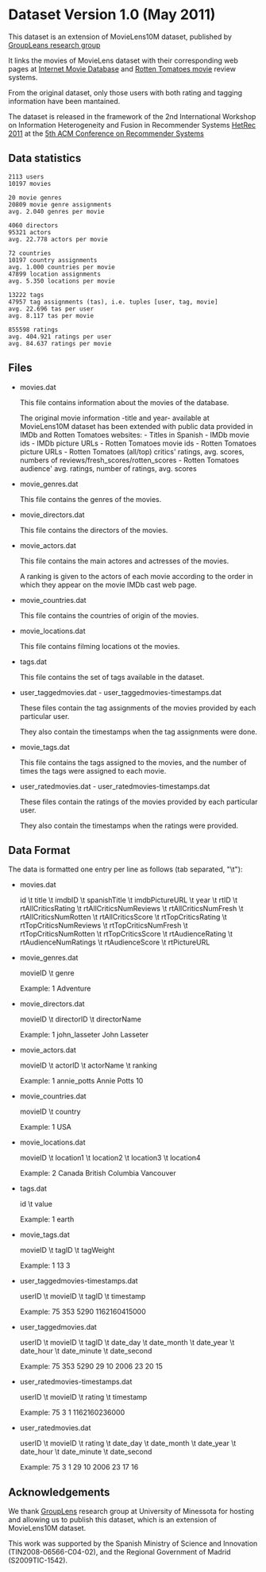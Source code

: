 # Dataset Version 1.0 (May 2011)

This dataset is an extension of MovieLens10M dataset, published by [GroupLeans research group](http://www.grouplens.org)

It links the movies of MovieLens dataset with their corresponding web pages at [Internet Movie Database](http://www.imdb.com) and [Rotten Tomatoes movie](http://www.rottentomatoes.com) review systems.

From the original dataset, only those users with both rating and tagging information have been mantained.

The dataset is released in the framework of the 2nd International Workshop on Information Heterogeneity and Fusion in Recommender Systems [HetRec 2011](http://ir.ii.uam.es/hetrec2011) at the [5th ACM Conference on Recommender Systems](http://recsys.acm.org/2011)

## Data statistics
```
2113 users
10197 movies
   
20 movie genres
20809 movie genre assignments
avg. 2.040 genres per movie

4060 directors
95321 actors
avg. 22.778 actors per movie

72 countries
10197 country assignments
avg. 1.000 countries per movie
47899 location assignments
avg. 5.350 locations per movie

13222 tags
47957 tag assignments (tas), i.e. tuples [user, tag, movie]
avg. 22.696 tas per user
avg. 8.117 tas per movie

855598 ratings
avg. 404.921 ratings per user
avg. 84.637 ratings per movie
```

## Files
* movies.dat

  This file contains information about the movies of the database.
      
    The original movie information -title and year- available at MovieLens10M dataset 
    has been extended with public data provided in IMDb and Rotten Tomatoes websites:
       - Titles in Spanish
       - IMDb movie ids
       - IMDb picture URLs
           - Rotten Tomatoes movie ids
           - Rotten Tomatoes picture URLs
           - Rotten Tomatoes (all/top) critics' ratings, avg. scores, numbers of 
             reviews/fresh_scores/rotten_scores
           - Rotten Tomatoes audience' avg. ratings, number of ratings, avg. scores

* movie_genres.dat
   
  This file contains the genres of the movies.
   
* movie_directors.dat
   
  This file contains the directors of the movies.
   
* movie_actors.dat
   
  This file contains the main actores and actresses of the movies.
    
  A ranking is given to the actors of each movie according to the order in which 
  they appear on the movie IMDb cast web page.
   
* movie_countries.dat

  This file contains the countries of origin of the movies.

* movie_locations.dat

  This file contains filming locations ot the movies.

* tags.dat

  This file contains the set of tags available in the dataset.

* user_taggedmovies.dat - user_taggedmovies-timestamps.dat

  These files contain the tag assignments of the movies provided by each particular user.
  
  They also contain the timestamps when the tag assignments were done.
 
* movie_tags.dat

  This file contains the tags assigned to the movies, and the number of times the tags were assigned to each movie.
 
* user_ratedmovies.dat - user_ratedmovies-timestamps.dat

  These files contain the ratings of the movies provided by each particular user.
  
  They also contain the timestamps when the ratings were provided.

## Data Format

 The data is formatted one entry per line as follows (tab separated, "\t"):

* movies.dat

  id \t title \t imdbID \t spanishTitle \t imdbPictureURL \t year \t rtID \t rtAllCriticsRating \t rtAllCriticsNumReviews \t rtAllCriticsNumFresh \t rtAllCriticsNumRotten \t rtAllCriticsScore \t rtTopCriticsRating \t rtTopCriticsNumReviews \t rtTopCriticsNumFresh \t rtTopCriticsNumRotten \t rtTopCriticsScore \t rtAudienceRating \t rtAudienceNumRatings \t rtAudienceScore \t rtPictureURL

* movie_genres.dat
 
  movieID	\t genre

  Example:
  1	Adventure

* movie_directors.dat

  movieID \t directorID \t directorName

  Example:
  1	john_lasseter	John Lasseter
   
* movie_actors.dat

  movieID \t actorID \t actorName \t ranking

  Example:
  1	annie_potts	Annie Potts	10

* movie_countries.dat

  movieID \t country

  Example:
  1	USA

* movie_locations.dat

  movieID \t location1 \t location2 \t location3 \t location4

  Example:
  2	Canada	British Columbia	Vancouver

* tags.dat

  id \t value

  Example:
  1	earth

* movie_tags.dat

  movieID \t tagID \t tagWeight

  Example:
  1	13	3

* user_taggedmovies-timestamps.dat

  userID \t movieID  \t tagID  \t timestamp

  Example:
  75	353	5290	1162160415000
        
* user_taggedmovies.dat

  userID \t movieID \t tagID \t date_day \t date_month \t date_year \t date_hour \t date_minute \t date_second

  Example:
  75	353	5290	29	10	2006	23	20	15
   
* user_ratedmovies-timestamps.dat

  userID \t movieID \t rating \t timestamp

  Example:
  75	3	1	1162160236000

* user_ratedmovies.dat

  userID \t movieID \t rating \t date_day \t date_month \t date_year \t date_hour \t date_minute \t date_second

  Example:
  75	3	1	29	10	2006	23	17	16

## Acknowledgements

 We thank [GroupLens](http://www.grouplens.org) research group at University of Minessota for hosting and allowing us to publish this dataset, which is an extension of MovieLens10M dataset.

 This work was supported by the Spanish Ministry of Science and Innovation (TIN2008-06566-C04-02), and the Regional Government of Madrid (S2009TIC-1542).

